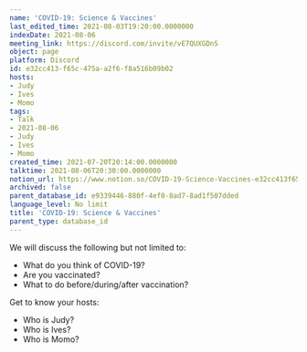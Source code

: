 ```yaml
---
name: 'COVID-19: Science & Vaccines'
last_edited_time: 2021-08-03T19:20:00.0000000
indexDate: 2021-08-06
meeting_link: https://discord.com/invite/vE7QUXGDnS
object: page
platform: Discord
id: e32cc413-f65c-475a-a2f6-f8a516b09b02
hosts:
- Judy
- Ives
- Momo
tags:
- Talk
- 2021-08-06
- Judy
- Ives
- Momo
created_time: 2021-07-20T20:14:00.0000000
talktime: 2021-08-06T20:30:00.0000000
notion_url: https://www.notion.so/COVID-19-Science-Vaccines-e32cc413f65c475aa2f6f8a516b09b02
archived: false
parent_database_id: e9339446-880f-4ef0-8ad7-8ad1f507dded
language_level: No limit
title: 'COVID-19: Science & Vaccines'
parent_type: database_id
---
```



We will discuss the following but not limited to:
   - What do you think of COVID-19?
   - Are you vaccinated?
   - What to do before/during/after vaccination?

Get to know your hosts:
   - Who is Judy?
   - Who is Ives?
   - Who is Momo?



